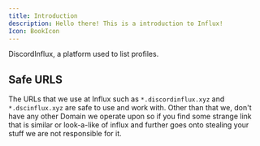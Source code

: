 ```yaml
---
title: Introduction
description: Hello there! This is a introduction to Influx!
Icon: BookIcon
---
```



DiscordInflux, a platform used to list profiles. 

## Safe URLS

The URLs that we use at Influx such as `*.discordinflux.xyz` and `*.dscinflux.xyz` are safe to use and work with. Other than that we, don't have any other Domain we operate upon so if you find some strange link that is similar or look-a-like of influx and further goes onto stealing your stuff we are not responsible for it. 


